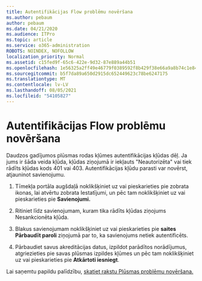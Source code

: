 ```yaml
---
title: Autentifikācijas Flow problēmu novēršana
ms.author: pebaum
author: pebaum
ms.date: 04/21/2020
ms.audience: ITPro
ms.topic: article
ms.service: o365-administration
ROBOTS: NOINDEX, NOFOLLOW
localization_priority: Normal
ms.assetid: c15fed9f-65c6-422e-9d32-87e889a44b51
ms.openlocfilehash: 1e56325a2ff49e46779f0389592f8b429f38e66a9a8b74c1e84742768ce25437
ms.sourcegitcommit: b5f7da89a650d2915dc652449623c78be6247175
ms.translationtype: MT
ms.contentlocale: lv-LV
ms.lasthandoff: 08/05/2021
ms.locfileid: "54105827"
---
```

# <a name="troubleshoot-flow-authentication-errors"></a>Autentifikācijas Flow problēmu novēršana

Daudzos gadījumos plūsmas rodas kļūmes autentifikācijas kļūdas dēļ. Ja jums ir šāda veida kļūda, kļūdas ziņojumā ir iekļauts "Neautorizēta" vai tiek rādīts kļūdas kods 401 vai 403. Autentifikācijas kļūdu parasti var novērst, atjauninot savienojumu.
  
1. Tīmekļa portāla augšdaļā noklikšķiniet uz vai pieskarieties pie zobrata ikonas, lai atvērtu zobrata Iestatījumi, un pēc tam noklikšķiniet uz vai pieskarieties pie **Savienojumi.**
    
2. Ritiniet līdz savienojumam, kuram tika rādīts kļūdas ziņojums Nesankcionēta kļūda.
    
3. Blakus savienojumam noklikšķiniet uz vai pieskarieties pie **saites Pārbaudīt paroli** ziņojumā par to, ka savienojums netiek autentificēts. 
    
4. Pārbaudiet savus akreditācijas datus, izpildot parādītos norādījumus, atgriezieties pie savas plūsmas izpildes kļūmes un pēc tam noklikšķiniet uz vai pieskarieties pie **Atkārtoti iesniegt**.
    
Lai saņemtu papildu palīdzību, [skatiet rakstu Plūsmas problēmu novēršana.](https://go.microsoft.com/fwlink/?linkid=872110)
  

